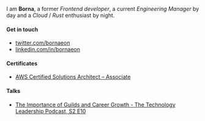 I am **Borna**, a former _Frontend developer_, a current _Engineering Manager_ by day and a _Cloud_ / _Rust_ enthusiast by night.

#### Get in touch

- [twitter.com/bornaeon](https://twitter.com/bornaeon)
- [linkedin.com/in/bornaeon](https://www.linkedin.com/in/bornaeon/)

#### Certificates

- [AWS Certified Solutions Architect – Associate](https://www.credly.com/badges/89a0c700-e339-4fcc-8826-196dfa447d2c)

#### Talks

- [The Importance of Guilds and Career Growth - The Technology Leadership Podcast, S2 E10](https://www.tech-source.io/podcastposts/bourna-pourhossein)
